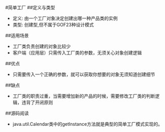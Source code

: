 #简单工厂
##定义与类型
- 定义: 由一个工厂对象决定创建出哪一种产品类的实例
- 类型: 创建型,但不属于GOF23种设计模式

##适用场景
- 工厂类负责创建的对象比较少
- 客户端（应用层）只需传入工厂类的参数，无须关心对象创建逻辑

##优点
- 只需要传入一个正确的参数，就可以获取你想要的对象无须知道创建细节

##缺点
- 工厂类的职责过重，当需要增加新的产品的时候，需要修改工厂类的判断逻辑，违背了开闭原则

##源码阅读
-  java.util.Calendar类中的getInstance方法就是典型的简单工厂模式实现的。